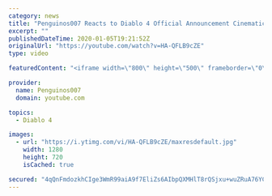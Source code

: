 ```yaml
---
category: news
title: "Penguinos007 Reacts to Diablo 4 Official Announcement Cinematic Trailer (Blizzcon 2019)"
excerpt: ""
publishedDateTime: 2020-01-05T19:21:52Z
originalUrl: "https://youtube.com/watch?v=HA-QFLB9cZE"
type: video

featuredContent: "<iframe width=\"800\" height=\"500\" frameborder=\"0\" src=\"https://www.youtube.com/embed/HA-QFLB9cZE\" allow=\"accelerometer; autoplay; encrypted-media; gyroscope; picture-in-picture\" allowfullscreen></iframe>"

provider:
  name: Penguinos007
  domain: youtube.com

topics:
  - Diablo 4

images:
  - url: "https://i.ytimg.com/vi/HA-QFLB9cZE/maxresdefault.jpg"
    width: 1280
    height: 720
    isCached: true

secured: "4qQnFmdozkhCIge3WmR99aiA9f7EliZs6AIbpQXMHlT8rQSjxu+wuZRuA76YCAShotmYQ+dj2RxkJmdmtah4P7NjtUdi0/o/EL0YkmYCiggCHIYoDThnF3GE1wDBdS/5TymP2JioUAPMfoVAvMw6SVZkW174EBLqRtOPbzE/0ymmKNhokziamhED9H0hQeNFWF3u8WYZzQdJH+sZ9F+P607615V0Y+A7YDAuQGj/nFww0AVREQX0IPSuoKKZlyt93M+HfALjmzLOfHYe0Li3rKOUYdXpDdnTMagFgmGB9TfR0roV+cswGoGcHABPQ3v3Lm7mSMyBMuC4eOZGrWqPQ9fmL1pMDXhLdF+X7YADmqrbYZHnexQas+uESmV5ZGrv3pNVZa3SRsjInhlQuqUJ8U7YeZKfMwfLOqyIjIVTd2y78ky7u63V+TGVFTxs09JK;4ugbJsa/5Vo1CWZ104NRhg=="
---
```


